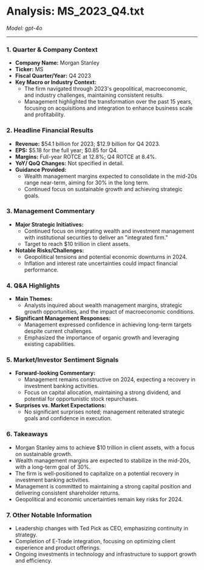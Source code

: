 # Analysis: MS_2023_Q4.txt

*Model: gpt-4o*

---

### 1. Quarter & Company Context
- **Company Name:** Morgan Stanley
- **Ticker:** MS
- **Fiscal Quarter/Year:** Q4 2023
- **Key Macro or Industry Context:**
  - The firm navigated through 2023's geopolitical, macroeconomic, and industry challenges, maintaining consistent results.
  - Management highlighted the transformation over the past 15 years, focusing on acquisitions and integration to enhance business scale and profitability.

### 2. Headline Financial Results
- **Revenue:** $54.1 billion for 2023; $12.9 billion for Q4 2023.
- **EPS:** $5.18 for the full year; $0.85 for Q4.
- **Margins:** Full-year ROTCE at 12.8%; Q4 ROTCE at 8.4%.
- **YoY/ QoQ Changes:** Not specified in detail.
- **Guidance Provided:**
  - Wealth management margins expected to consolidate in the mid-20s range near-term, aiming for 30% in the long term.
  - Continued focus on sustainable growth and achieving strategic goals.

### 3. Management Commentary
- **Major Strategic Initiatives:**
  - Continued focus on integrating wealth and investment management with institutional securities to deliver an "integrated firm."
  - Target to reach $10 trillion in client assets.
- **Notable Risks/Challenges:**
  - Geopolitical tensions and potential economic downturns in 2024.
  - Inflation and interest rate uncertainties could impact financial performance.

### 4. Q&A Highlights
- **Main Themes:**
  - Analysts inquired about wealth management margins, strategic growth opportunities, and the impact of macroeconomic conditions.
- **Significant Management Responses:**
  - Management expressed confidence in achieving long-term targets despite current challenges.
  - Emphasized the importance of organic growth and leveraging existing capabilities.

### 5. Market/Investor Sentiment Signals
- **Forward-looking Commentary:**
  - Management remains constructive on 2024, expecting a recovery in investment banking activities.
  - Focus on capital allocation, maintaining a strong dividend, and potential for opportunistic stock repurchases.
- **Surprises vs. Market Expectations:**
  - No significant surprises noted; management reiterated strategic goals and confidence in execution.

### 6. Takeaways
- Morgan Stanley aims to achieve $10 trillion in client assets, with a focus on sustainable growth.
- Wealth management margins are expected to stabilize in the mid-20s, with a long-term goal of 30%.
- The firm is well-positioned to capitalize on a potential recovery in investment banking activities.
- Management is committed to maintaining a strong capital position and delivering consistent shareholder returns.
- Geopolitical and economic uncertainties remain key risks for 2024.

### 7. Other Notable Information
- Leadership changes with Ted Pick as CEO, emphasizing continuity in strategy.
- Completion of E-Trade integration, focusing on optimizing client experience and product offerings.
- Ongoing investments in technology and infrastructure to support growth and efficiency.